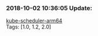 ### 2018-10-02 10:36:05 Update:

[kube-scheduler-arm64](https://hub.docker.com/r/gcrcontainer/kube-scheduler-arm64/tags)  
Tags: [1.0, 1.2, 2.0]

